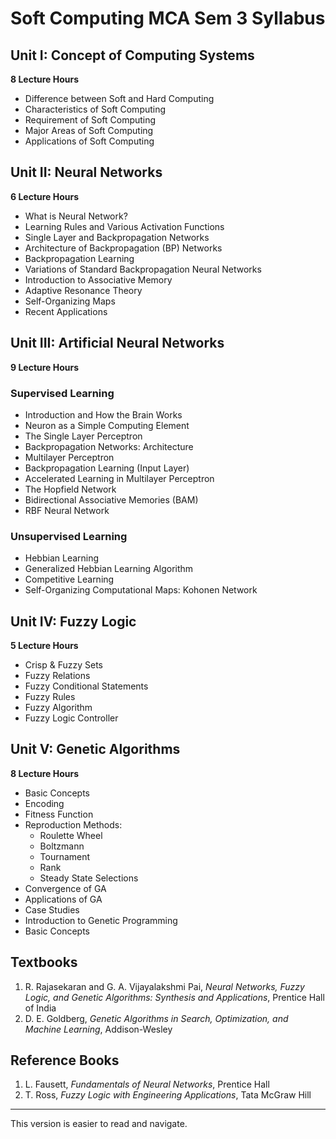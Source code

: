 # Soft Computing MCA Sem 3 Syllabus 




## Unit I: Concept of Computing Systems  
**8 Lecture Hours**

- Difference between Soft and Hard Computing  
- Characteristics of Soft Computing  
- Requirement of Soft Computing  
- Major Areas of Soft Computing  
- Applications of Soft Computing  

## Unit II: Neural Networks  
**6 Lecture Hours**

- What is Neural Network?  
- Learning Rules and Various Activation Functions  
- Single Layer and Backpropagation Networks  
- Architecture of Backpropagation (BP) Networks  
- Backpropagation Learning  
- Variations of Standard Backpropagation Neural Networks  
- Introduction to Associative Memory  
- Adaptive Resonance Theory  
- Self-Organizing Maps  
- Recent Applications  

## Unit III: Artificial Neural Networks  
**9 Lecture Hours**

### Supervised Learning

- Introduction and How the Brain Works  
- Neuron as a Simple Computing Element  
- The Single Layer Perceptron  
- Backpropagation Networks: Architecture  
- Multilayer Perceptron  
- Backpropagation Learning (Input Layer)  
- Accelerated Learning in Multilayer Perceptron  
- The Hopfield Network  
- Bidirectional Associative Memories (BAM)  
- RBF Neural Network  

### Unsupervised Learning

- Hebbian Learning  
- Generalized Hebbian Learning Algorithm  
- Competitive Learning  
- Self-Organizing Computational Maps: Kohonen Network  

## Unit IV: Fuzzy Logic  
**5 Lecture Hours**

- Crisp & Fuzzy Sets  
- Fuzzy Relations  
- Fuzzy Conditional Statements  
- Fuzzy Rules  
- Fuzzy Algorithm  
- Fuzzy Logic Controller  

## Unit V: Genetic Algorithms  
**8 Lecture Hours**

- Basic Concepts  
- Encoding  
- Fitness Function  
- Reproduction Methods:  
  - Roulette Wheel  
  - Boltzmann  
  - Tournament  
  - Rank  
  - Steady State Selections  
- Convergence of GA  
- Applications of GA  
- Case Studies  
- Introduction to Genetic Programming  
- Basic Concepts  

## Textbooks

1. R. Rajasekaran and G. A. Vijayalakshmi Pai, *Neural Networks, Fuzzy Logic, and Genetic Algorithms: Synthesis and Applications*, Prentice Hall of India  
2. D. E. Goldberg, *Genetic Algorithms in Search, Optimization, and Machine Learning*, Addison-Wesley  

## Reference Books

1. L. Fausett, *Fundamentals of Neural Networks*, Prentice Hall  
2. T. Ross, *Fuzzy Logic with Engineering Applications*, Tata McGraw Hill  

---

This version is easier to read and navigate.